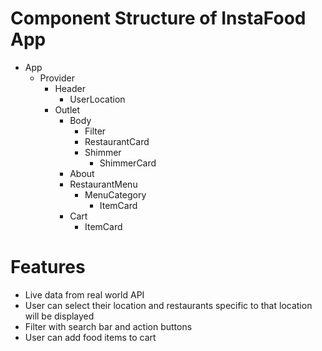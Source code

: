 
# Component Structure of InstaFood App

- App
    - Provider
        - Header
            - UserLocation
        - Outlet
            - Body
                - Filter
                - RestaurantCard
                - Shimmer
                    - ShimmerCard
            - About
            - RestaurantMenu
                - MenuCategory
                    - ItemCard
            - Cart
                - ItemCard

# Features

- Live data from real world API
- User can select their location and restaurants specific to that location will be displayed
- Filter with search bar and action buttons
- User can add food items to cart
